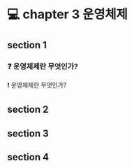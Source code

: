 # 💻 chapter 3 운영체제

## section 1

### ❓ 운영체제란 무엇인가?

❗ 운영체제란 무엇인가?


## section 2

## section 3

## section 4

